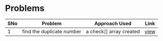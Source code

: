 # Problems

SNo | Problem | Approach Used | Link |
----|------|------------|------|
1 | find the duplicate number | a check[] array created | [view](findDupNum.cpp)
